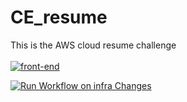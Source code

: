 # CE_resume
This is the AWS cloud resume challenge
</br></br>
[![front-end](https://github.com/patel78-spec/ce_resume/actions/workflows/front-end-cicd.yml/badge.svg)](https://github.com/patel78-spec/ce_resume/actions/workflows/front-end-cicd.yml)

[![Run Workflow on infra Changes](https://github.com/patel78-spec/ce_resume/actions/workflows/back-end-cicd.yml/badge.svg)](https://github.com/patel78-spec/ce_resume/actions/workflows/back-end-cicd.yml)
